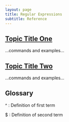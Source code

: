 ```yaml
---
layout: page
title: Regular Expressions
subtitle: Reference
---
```

## [Topic Title One](01-one.html)

...commands and examples...

## [Topic Title Two](02-two.html)

...commands and examples...

## Glossary

^
:   Definition of first term

$
:   Definition of second term
